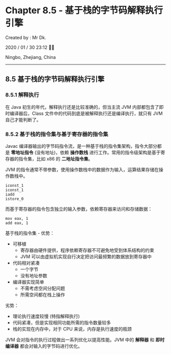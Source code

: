 # Chapter 8.5 - 基于栈的字节码解释执行引擎

Created by : Mr Dk.

2020 / 01 / 30 23:12 🧨🧧

Ningbo, Zhejiang, China

---

## 8.5 基于栈的字节码解释执行引擎

### 8.5.1 解释执行

在 Java 初生的年代，解释执行还是比较准确的，但当主流 JVM 内部都包含了即时编译器后，Class 文件中的代码到底是被解释执行还是编译执行，就只有 JVM 自己才能判断了。

### 8.5.2 基于栈的指令集与基于寄存器的指令集

Javac 编译器输出的字节码指令流，是一种基于栈的指令集架构，指令大部分都是 **零地址指令** (没有地址)，依赖 **操作数栈** 进行工作。常用的指令级架构是基于寄存器的指令集，比如 x86 的 **二地址指令集**。

JVM 的指令通常不带参数，使用操作数栈中的数据作为输入，运算结果存储在操作数栈中。

```assembly
iconst_1
iconst_1
iadd
istore_0
```

而基于寄存器的指令包含独立的输入参数，依赖寄存器来访问和存储数据：

```assembly
mov eax, 1
add eax, 1
```

基于栈的指令集 - 优势：

- 可移植
  - 寄存器由硬件提供，程序依赖寄存器不可避免地受到体系结构的约束
  - JVM 可以由虚拟机实现自行决定把访问最频繁的数据放到寄存器中
- 代码相对紧凑
  - 一个字节
  - 没有地址参数
- 编译器实现简单
  - 不需考虑空间分配问题
  - 所需空间都在栈上操作

劣势：

- 理论执行速度较慢 (特指解释执行)
- 代码紧凑，但是实现相同功能所需的指令数量较多
- 栈的实现在内存中，对于 CPU 来说，内存是执行速度的瓶颈

JVM 会对指令的执行过程做出一系列优化以提高性能。JVM 中的 **解释器** 和 **即时编译器** 都会对输入的字节码进行优化。

